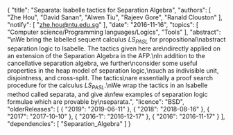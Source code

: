 {
    "title": "Separata: Isabelle tactics for Separation Algebra",
    "authors": [
        "Zhe Hou",
        "David Sanan",
        "Alwen Tiu",
        "Rajeev Gore",
        "Ranald Clouston"
    ],
    "notify": [
        "zhe.hou@ntu.edu.sg"
    ],
    "date": "2016-11-16",
    "topics": [
        "Computer science/Programming languages/Logics",
        "Tools"
    ],
    "abstract": "\nWe bring the labelled sequent calculus $LS_{PASL}$ for propositional\nabstract separation logic to Isabelle. The tactics given here are\ndirectly applied on an extension of the Separation Algebra in the AFP.\nIn addition to the cancellative separation algebra, we further\nconsider some useful properties in the heap model of separation logic,\nsuch as indivisible unit, disjointness, and cross-split. The tactics\nare essentially a proof search procedure for the calculus $LS_{PASL}$.\nWe wrap the tactics in an Isabelle method called separata, and give a\nfew examples of separation logic formulae which are provable by\nseparata.",
    "licence": "BSD",
    "olderReleases": [
        {
            "2019": "2019-06-11"
        },
        {
            "2018": "2018-08-16"
        },
        {
            "2017": "2017-10-10"
        },
        {
            "2016-1": "2016-12-17"
        },
        {
            "2016": "2016-11-17"
        }
    ],
    "dependencies": [
        "Separation_Algebra"
    ]
}